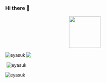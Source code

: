 ### Hi there 👋

<!--
**Eyasuk/Eyasuk** is a ✨ _special_ ✨ repository because its `README.md` (this file) appears on your GitHub profile.

Here are some ideas to get you started:

- 🔭 I’m currently working on ...
- 🌱 I’m currently learning ...
- 👯 I’m looking to collaborate on ...
- 🤔 I’m looking for help with ...
- 💬 Ask me about ...
- 📫 How to reach me: ...
- 😄 Pronouns: ...
- ⚡ Fun fact: ...
-->
<div id="header" align="center">
  <img src="https://media.giphy.com/media/M9gbBd9nbDrOTu1Mqx/giphy.gif" width="100"/>
</div>
<p><img align="left" src="https://github-stat-ten.vercel.app/api/top-langs?username=Eyasuk&show_icons=true&locale=en&layout=compact" alt="eyasuk" /></p>
<img src='https:/github-stat-ten.vercel.app/api?username=Eyasuk&show_icons=true&theme=transparent'/>
<p>&nbsp;<img align="center" src="https://github-stat-ten.vercel.app/api?username=Eyasuk&show_icons=true&locale=en" alt="eyasuk" /></p>

<p><img align="center" src="https://github-readme-streak-stats.herokuapp.com/?user=Eyasuk&" alt="eyasuk" /></p>
